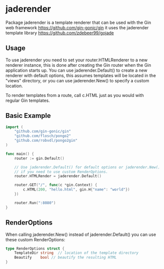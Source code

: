 jaderender
=========

Package jaderender is a template renderer that can be used with the Gin web
framework https://github.com/gin-gonic/gin it uses the jaderender template library
https://github.com/zdebeer99/gojade

Usage
-----

To use jaderender you need to set your router.HTMLRenderer to a new renderer
instance, this is done after creating the Gin router when the Gin application
starts up. You can use jaderender.Default() to create a new renderer with
default options, this assumes templates will be located in the "views"
directory, or you can use jaderender.New() to specify a custom location.

To render templates from a route, call c.HTML just as you would with
regular Gin templates.

Basic Example
-------------

```go
import (
    "github.com/gin-gonic/gin"
    "github.com/flosch/pongo2"
    "github.com/robvdl/pongo2gin"
)

func main() {
    router := gin.Default()

    // Use jaderender.Default() for default options or jaderender.New()
    // if you need to use custom RenderOptions.
    router.HTMLRender = jaderender.Default()

    router.GET("/", func(c *gin.Context) {
        c.HTML(200, "hello.html", gin.H{"name": "world"})
    })

    router.Run(":8080")
}
```

RenderOptions
-------------

When calling jaderender.New() instead of jaderender.Default() you can use these
custom RenderOptions:

```go
type RenderOptions struct {
    TemplateDir string  // location of the template directory
    Beautify    bool // beautify the resulting HTML
}
```
